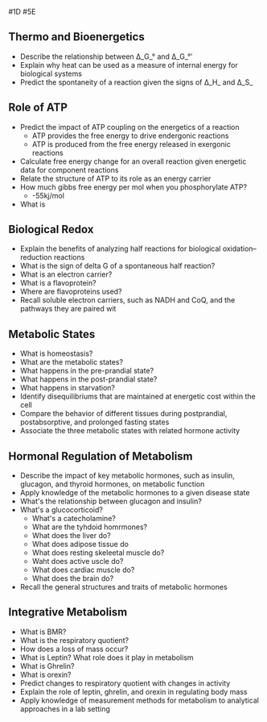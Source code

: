 #1D #5E 

## Thermo and Bioenergetics
- Describe the relationship between Δ_G_° and Δ_G_°′
- Explain why heat can be used as a measure of internal energy for biological systems
- Predict the spontaneity of a reaction given the signs of Δ_H_ and Δ_S_

## Role of ATP
- Predict the impact of ATP coupling on the energetics of a reaction
	- ATP provides the free energy to drive endergonic reactions
	- ATP is produced from the free energy released in exergonic reactions
- Calculate free energy change for an overall reaction given energetic data for component reactions
- Relate the structure of ATP to its role as an energy carrier
- How much gibbs free energy per mol when you phosphorylate ATP?
	- -55kj/mol
- What is
## Biological Redox
- Explain the benefits of analyzing half reactions for biological oxidation–reduction reactions
- What is the sign of delta G of a spontaneous half reaction?
- What is an electron carrier?
- What is a flavoprotein?
- Where are flavoproteins used?
- Recall soluble electron carriers, such as NADH and CoQ, and the pathways they are paired wit

## Metabolic States
- What is homeostasis?
- What are the metabolic states?
- What happens in the pre-prandial state?
- What happens in the post-prandial state?
- What happens in starvation?
- Identify disequilibriums that are maintained at energetic cost within the cell
- Compare the behavior of different tissues during postprandial, postabsorptive, and prolonged fasting states
- Associate the three metabolic states with related hormone activity
## Hormonal Regulation of Metabolism
- Describe the impact of key metabolic hormones, such as insulin, glucagon, and thyroid hormones, on metabolic function
- Apply knowledge of the metabolic hormones to a given disease state
- What's the relationship between glucagon and insulin?
- What's a glucocorticoid?
  - What's a catecholamine?
  - What are the tyhdoid homrmones?
  - What does the liver do?
  - What does adipose tissue do
  - What does resting skeleetal muscle do?
  - Waht does active uscle do?
  - What does cardiac muscle do?
  - What does the brain do?
- Recall the general structures and traits of metabolic hormones
## Integrative Metabolism
- What is BMR?
- What is the respiratory quotient?
- How does a loss of mass occur?
- What is Leptin? What role does it play in metabolism
- What is Ghrelin?
- What is orexin?
- Predict changes to respiratory quotient with changes in activity
- Explain the role of leptin, ghrelin, and orexin in regulating body mass
- Apply knowledge of measurement methods for metabolism to analytical approaches in a lab setting